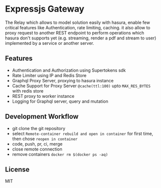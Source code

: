 # Expressjs Gateway

The Relay which allows to model solution easily with hasura, enable few critical features like Authentication, rate limiting, caching. it also allow to proxy request to another REST endpoint to perform operations which hasura don't supports yet (e.g. streaming, render a pdf and stream to user) implemented by a service or another server.

## Features

- Authentication and Authorization using Supertokens sdk
- Rate Limiter using IP and Redis Store
- Graphql Proxy Server, proxying to hasura instance
- Cache Support for Proxy Server `@cache(ttl:100)` upto `MAX_RES_BYTES` with redis store
- REST proxy to worker instance
- Logging for Graphql server, query and mutation

## Development Workflow

- git clone the git repository
- select `Remote-container rebuild and open in container` for first time, then chose `reopen in container`
- code, push, pr, ci, merge
- close remote connection
- remove containers `docker rm $(docker ps -aq)`

## License

MIT
